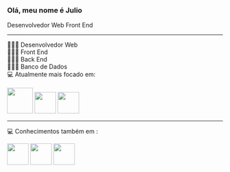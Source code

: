 ### Olá, meu nome é Julio
Desenvolvedor Web Front End
<hr>
👨🏻‍💻 Desenvolvedor Web <br>
👨🏻‍💻 Front End <br>
👨🏻‍💻 Back End <br>
👨🏻‍💻 Banco de Dados <br>
💻 Atualmente mais focado em: 
<br>
<br>
<div style="inline">
  <img width="60" height="60" src="https://cdn.jsdelivr.net/gh/devicons/devicon/icons/html5/html5-original-wordmark.svg" />
  <img width="50" height="50" src="https://cdn.jsdelivr.net/gh/devicons/devicon/icons/css3/css3-original.svg" />
  <img width="50" height="50" src="https://cdn.jsdelivr.net/gh/devicons/devicon/icons/javascript/javascript-original.svg" />
</div>  
<hr>

💻 Conhecimentos também em :
<div style="inline">
  <img width="50" height="50" src="https://cdn.jsdelivr.net/gh/devicons/devicon/icons/php/php-original.svg" />
  <img width="50" height="50" src="https://cdn.jsdelivr.net/gh/devicons/devicon/icons/python/python-original.svg" />
  <img width="50" height="50" src="https://cdn.jsdelivr.net/gh/devicons/devicon/icons/mysql/mysql-original.svg" />
</div>

